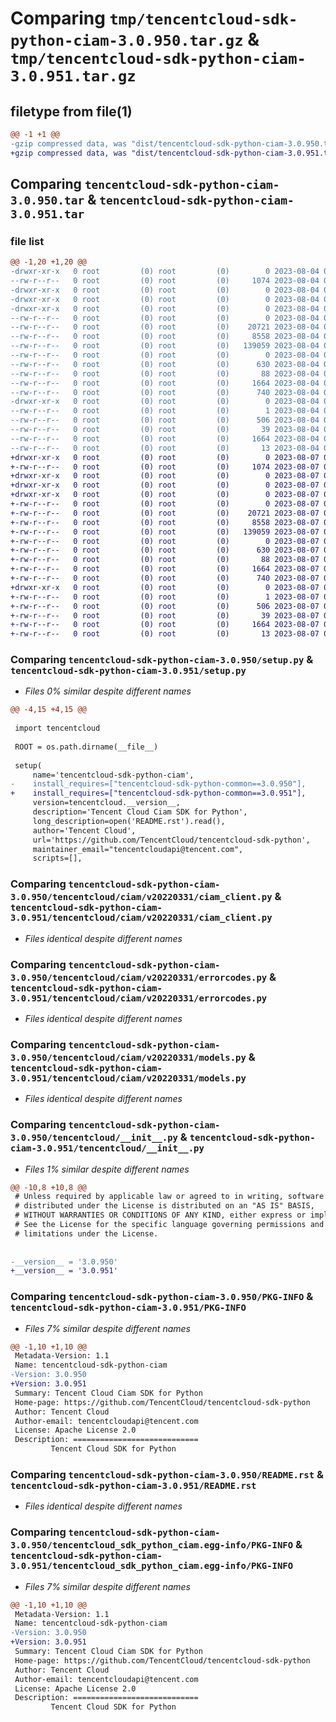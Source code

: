 # Comparing `tmp/tencentcloud-sdk-python-ciam-3.0.950.tar.gz` & `tmp/tencentcloud-sdk-python-ciam-3.0.951.tar.gz`

## filetype from file(1)

```diff
@@ -1 +1 @@
-gzip compressed data, was "dist/tencentcloud-sdk-python-ciam-3.0.950.tar", last modified: Fri Aug  4 00:22:39 2023, max compression
+gzip compressed data, was "dist/tencentcloud-sdk-python-ciam-3.0.951.tar", last modified: Mon Aug  7 00:22:17 2023, max compression
```

## Comparing `tencentcloud-sdk-python-ciam-3.0.950.tar` & `tencentcloud-sdk-python-ciam-3.0.951.tar`

### file list

```diff
@@ -1,20 +1,20 @@
-drwxr-xr-x   0 root         (0) root         (0)        0 2023-08-04 00:22:39.000000 tencentcloud-sdk-python-ciam-3.0.950/
--rw-r--r--   0 root         (0) root         (0)     1074 2023-08-04 00:22:39.000000 tencentcloud-sdk-python-ciam-3.0.950/setup.py
-drwxr-xr-x   0 root         (0) root         (0)        0 2023-08-04 00:22:39.000000 tencentcloud-sdk-python-ciam-3.0.950/tencentcloud/
-drwxr-xr-x   0 root         (0) root         (0)        0 2023-08-04 00:22:39.000000 tencentcloud-sdk-python-ciam-3.0.950/tencentcloud/ciam/
-drwxr-xr-x   0 root         (0) root         (0)        0 2023-08-04 00:22:39.000000 tencentcloud-sdk-python-ciam-3.0.950/tencentcloud/ciam/v20220331/
--rw-r--r--   0 root         (0) root         (0)        0 2023-08-04 00:22:39.000000 tencentcloud-sdk-python-ciam-3.0.950/tencentcloud/ciam/v20220331/__init__.py
--rw-r--r--   0 root         (0) root         (0)    20721 2023-08-04 00:22:39.000000 tencentcloud-sdk-python-ciam-3.0.950/tencentcloud/ciam/v20220331/ciam_client.py
--rw-r--r--   0 root         (0) root         (0)     8558 2023-08-04 00:22:39.000000 tencentcloud-sdk-python-ciam-3.0.950/tencentcloud/ciam/v20220331/errorcodes.py
--rw-r--r--   0 root         (0) root         (0)   139059 2023-08-04 00:22:39.000000 tencentcloud-sdk-python-ciam-3.0.950/tencentcloud/ciam/v20220331/models.py
--rw-r--r--   0 root         (0) root         (0)        0 2023-08-04 00:22:39.000000 tencentcloud-sdk-python-ciam-3.0.950/tencentcloud/ciam/__init__.py
--rw-r--r--   0 root         (0) root         (0)      630 2023-08-04 00:22:39.000000 tencentcloud-sdk-python-ciam-3.0.950/tencentcloud/__init__.py
--rw-r--r--   0 root         (0) root         (0)       88 2023-08-04 00:22:39.000000 tencentcloud-sdk-python-ciam-3.0.950/setup.cfg
--rw-r--r--   0 root         (0) root         (0)     1664 2023-08-04 00:22:39.000000 tencentcloud-sdk-python-ciam-3.0.950/PKG-INFO
--rw-r--r--   0 root         (0) root         (0)      740 2023-08-04 00:22:39.000000 tencentcloud-sdk-python-ciam-3.0.950/README.rst
-drwxr-xr-x   0 root         (0) root         (0)        0 2023-08-04 00:22:39.000000 tencentcloud-sdk-python-ciam-3.0.950/tencentcloud_sdk_python_ciam.egg-info/
--rw-r--r--   0 root         (0) root         (0)        1 2023-08-04 00:22:39.000000 tencentcloud-sdk-python-ciam-3.0.950/tencentcloud_sdk_python_ciam.egg-info/dependency_links.txt
--rw-r--r--   0 root         (0) root         (0)      506 2023-08-04 00:22:39.000000 tencentcloud-sdk-python-ciam-3.0.950/tencentcloud_sdk_python_ciam.egg-info/SOURCES.txt
--rw-r--r--   0 root         (0) root         (0)       39 2023-08-04 00:22:39.000000 tencentcloud-sdk-python-ciam-3.0.950/tencentcloud_sdk_python_ciam.egg-info/requires.txt
--rw-r--r--   0 root         (0) root         (0)     1664 2023-08-04 00:22:39.000000 tencentcloud-sdk-python-ciam-3.0.950/tencentcloud_sdk_python_ciam.egg-info/PKG-INFO
--rw-r--r--   0 root         (0) root         (0)       13 2023-08-04 00:22:39.000000 tencentcloud-sdk-python-ciam-3.0.950/tencentcloud_sdk_python_ciam.egg-info/top_level.txt
+drwxr-xr-x   0 root         (0) root         (0)        0 2023-08-07 00:22:17.000000 tencentcloud-sdk-python-ciam-3.0.951/
+-rw-r--r--   0 root         (0) root         (0)     1074 2023-08-07 00:22:17.000000 tencentcloud-sdk-python-ciam-3.0.951/setup.py
+drwxr-xr-x   0 root         (0) root         (0)        0 2023-08-07 00:22:17.000000 tencentcloud-sdk-python-ciam-3.0.951/tencentcloud/
+drwxr-xr-x   0 root         (0) root         (0)        0 2023-08-07 00:22:17.000000 tencentcloud-sdk-python-ciam-3.0.951/tencentcloud/ciam/
+drwxr-xr-x   0 root         (0) root         (0)        0 2023-08-07 00:22:17.000000 tencentcloud-sdk-python-ciam-3.0.951/tencentcloud/ciam/v20220331/
+-rw-r--r--   0 root         (0) root         (0)        0 2023-08-07 00:22:17.000000 tencentcloud-sdk-python-ciam-3.0.951/tencentcloud/ciam/v20220331/__init__.py
+-rw-r--r--   0 root         (0) root         (0)    20721 2023-08-07 00:22:17.000000 tencentcloud-sdk-python-ciam-3.0.951/tencentcloud/ciam/v20220331/ciam_client.py
+-rw-r--r--   0 root         (0) root         (0)     8558 2023-08-07 00:22:17.000000 tencentcloud-sdk-python-ciam-3.0.951/tencentcloud/ciam/v20220331/errorcodes.py
+-rw-r--r--   0 root         (0) root         (0)   139059 2023-08-07 00:22:17.000000 tencentcloud-sdk-python-ciam-3.0.951/tencentcloud/ciam/v20220331/models.py
+-rw-r--r--   0 root         (0) root         (0)        0 2023-08-07 00:22:17.000000 tencentcloud-sdk-python-ciam-3.0.951/tencentcloud/ciam/__init__.py
+-rw-r--r--   0 root         (0) root         (0)      630 2023-08-07 00:22:17.000000 tencentcloud-sdk-python-ciam-3.0.951/tencentcloud/__init__.py
+-rw-r--r--   0 root         (0) root         (0)       88 2023-08-07 00:22:17.000000 tencentcloud-sdk-python-ciam-3.0.951/setup.cfg
+-rw-r--r--   0 root         (0) root         (0)     1664 2023-08-07 00:22:17.000000 tencentcloud-sdk-python-ciam-3.0.951/PKG-INFO
+-rw-r--r--   0 root         (0) root         (0)      740 2023-08-07 00:22:17.000000 tencentcloud-sdk-python-ciam-3.0.951/README.rst
+drwxr-xr-x   0 root         (0) root         (0)        0 2023-08-07 00:22:17.000000 tencentcloud-sdk-python-ciam-3.0.951/tencentcloud_sdk_python_ciam.egg-info/
+-rw-r--r--   0 root         (0) root         (0)        1 2023-08-07 00:22:17.000000 tencentcloud-sdk-python-ciam-3.0.951/tencentcloud_sdk_python_ciam.egg-info/dependency_links.txt
+-rw-r--r--   0 root         (0) root         (0)      506 2023-08-07 00:22:17.000000 tencentcloud-sdk-python-ciam-3.0.951/tencentcloud_sdk_python_ciam.egg-info/SOURCES.txt
+-rw-r--r--   0 root         (0) root         (0)       39 2023-08-07 00:22:17.000000 tencentcloud-sdk-python-ciam-3.0.951/tencentcloud_sdk_python_ciam.egg-info/requires.txt
+-rw-r--r--   0 root         (0) root         (0)     1664 2023-08-07 00:22:17.000000 tencentcloud-sdk-python-ciam-3.0.951/tencentcloud_sdk_python_ciam.egg-info/PKG-INFO
+-rw-r--r--   0 root         (0) root         (0)       13 2023-08-07 00:22:17.000000 tencentcloud-sdk-python-ciam-3.0.951/tencentcloud_sdk_python_ciam.egg-info/top_level.txt
```

### Comparing `tencentcloud-sdk-python-ciam-3.0.950/setup.py` & `tencentcloud-sdk-python-ciam-3.0.951/setup.py`

 * *Files 0% similar despite different names*

```diff
@@ -4,15 +4,15 @@
 
 import tencentcloud
 
 ROOT = os.path.dirname(__file__)
 
 setup(
     name='tencentcloud-sdk-python-ciam',
-    install_requires=["tencentcloud-sdk-python-common==3.0.950"],
+    install_requires=["tencentcloud-sdk-python-common==3.0.951"],
     version=tencentcloud.__version__,
     description='Tencent Cloud Ciam SDK for Python',
     long_description=open('README.rst').read(),
     author='Tencent Cloud',
     url='https://github.com/TencentCloud/tencentcloud-sdk-python',
     maintainer_email="tencentcloudapi@tencent.com",
     scripts=[],
```

### Comparing `tencentcloud-sdk-python-ciam-3.0.950/tencentcloud/ciam/v20220331/ciam_client.py` & `tencentcloud-sdk-python-ciam-3.0.951/tencentcloud/ciam/v20220331/ciam_client.py`

 * *Files identical despite different names*

### Comparing `tencentcloud-sdk-python-ciam-3.0.950/tencentcloud/ciam/v20220331/errorcodes.py` & `tencentcloud-sdk-python-ciam-3.0.951/tencentcloud/ciam/v20220331/errorcodes.py`

 * *Files identical despite different names*

### Comparing `tencentcloud-sdk-python-ciam-3.0.950/tencentcloud/ciam/v20220331/models.py` & `tencentcloud-sdk-python-ciam-3.0.951/tencentcloud/ciam/v20220331/models.py`

 * *Files identical despite different names*

### Comparing `tencentcloud-sdk-python-ciam-3.0.950/tencentcloud/__init__.py` & `tencentcloud-sdk-python-ciam-3.0.951/tencentcloud/__init__.py`

 * *Files 1% similar despite different names*

```diff
@@ -10,8 +10,8 @@
 # Unless required by applicable law or agreed to in writing, software
 # distributed under the License is distributed on an "AS IS" BASIS,
 # WITHOUT WARRANTIES OR CONDITIONS OF ANY KIND, either express or implied.
 # See the License for the specific language governing permissions and
 # limitations under the License.
 
 
-__version__ = '3.0.950'
+__version__ = '3.0.951'
```

### Comparing `tencentcloud-sdk-python-ciam-3.0.950/PKG-INFO` & `tencentcloud-sdk-python-ciam-3.0.951/PKG-INFO`

 * *Files 7% similar despite different names*

```diff
@@ -1,10 +1,10 @@
 Metadata-Version: 1.1
 Name: tencentcloud-sdk-python-ciam
-Version: 3.0.950
+Version: 3.0.951
 Summary: Tencent Cloud Ciam SDK for Python
 Home-page: https://github.com/TencentCloud/tencentcloud-sdk-python
 Author: Tencent Cloud
 Author-email: tencentcloudapi@tencent.com
 License: Apache License 2.0
 Description: ============================
         Tencent Cloud SDK for Python
```

### Comparing `tencentcloud-sdk-python-ciam-3.0.950/README.rst` & `tencentcloud-sdk-python-ciam-3.0.951/README.rst`

 * *Files identical despite different names*

### Comparing `tencentcloud-sdk-python-ciam-3.0.950/tencentcloud_sdk_python_ciam.egg-info/PKG-INFO` & `tencentcloud-sdk-python-ciam-3.0.951/tencentcloud_sdk_python_ciam.egg-info/PKG-INFO`

 * *Files 7% similar despite different names*

```diff
@@ -1,10 +1,10 @@
 Metadata-Version: 1.1
 Name: tencentcloud-sdk-python-ciam
-Version: 3.0.950
+Version: 3.0.951
 Summary: Tencent Cloud Ciam SDK for Python
 Home-page: https://github.com/TencentCloud/tencentcloud-sdk-python
 Author: Tencent Cloud
 Author-email: tencentcloudapi@tencent.com
 License: Apache License 2.0
 Description: ============================
         Tencent Cloud SDK for Python
```

